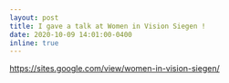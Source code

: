 ```yaml
---
layout: post
title: I gave a talk at Women in Vision Siegen !
date: 2020-10-09 14:01:00-0400
inline: true
---
```

https://sites.google.com/view/women-in-vision-siegen/
